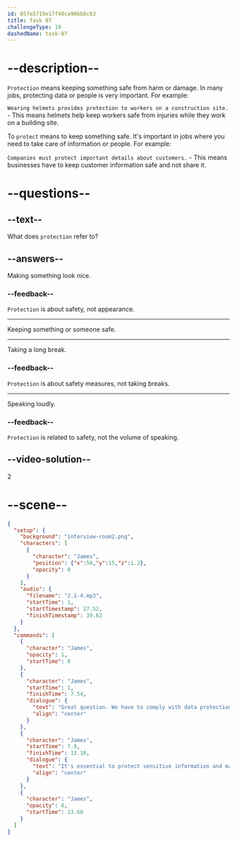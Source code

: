 ```yaml
---
id: 657e5719e17f40ca906b8c63
title: Task 87
challengeType: 19
dashedName: task-87
---
```


<!-- (audio) James: Great question. We have to comply with data protection regulations, security standards, and our company's code of conduct. It's essential to protect sensitive information and maintain our reputation. -->

# --description--

`Protection` means keeping something safe from harm or damage. In many jobs, protecting data or people is very important. For example:

`Wearing helmets provides protection to workers on a construction site.` - This means helmets help keep workers safe from injuries while they work on a building site.

To `protect` means to keep something safe. It's important in jobs where you need to take care of information or people. For example:

`Companies must protect important details about customers.` - This means businesses have to keep customer information safe and not share it.

# --questions--

## --text--

What does `protection` refer to?

## --answers--

Making something look nice.

### --feedback--

`Protection` is about safety, not appearance.

---

Keeping something or someone safe.

---

Taking a long break.

### --feedback--

`Protection` is about safety measures, not taking breaks.

---

Speaking loudly.

### --feedback--

`Protection` is related to safety, not the volume of speaking.

## --video-solution--

2

# --scene--

```json
{
  "setup": {
    "background": "interview-room2.png",
    "characters": [
      {
        "character": "James",
        "position": {"x":50,"y":15,"z":1.2},
        "opacity": 0
      }
    ],
    "audio": {
      "filename": "2.1-4.mp3",
      "startTime": 1,
      "startTimestamp": 27.52,
      "finishTimestamp": 39.62
    }
  },
  "commands": [
    {
      "character": "James",
      "opacity": 1,
      "startTime": 0
    },
    {
      "character": "James",
      "startTime": 1,
      "finishTime": 7.54,
      "dialogue": {
        "text": "Great question. We have to comply with data protection regulations, security standards, and our company's code of conduct.",
        "align": "center"
      }
    },
    {
      "character": "James",
      "startTime": 7.9,
      "finishTime": 13.10,
      "dialogue": {
        "text": "It's essential to protect sensitive information and maintain our reputation.",
        "align": "center"
      }
    },
    {
      "character": "James",
      "opacity": 0,
      "startTime": 13.60
    }
  ]
}
```
